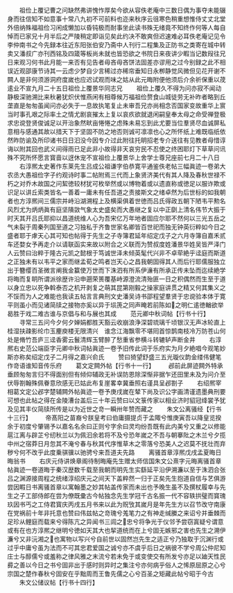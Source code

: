 <!-- { "loadSidebar": true } -->
　　祖俭上覆记曹之问缺然弗讲愧怍厚矣今欲从容佚老庵中三数日偶为事夺未能辍身而往信知不如意事十常八九初不可前料也迩来秋序云徂寒色稍重想惟侍丈丈北堂外倍纳殊福祖俭习闲成懒加以昏钝极而耐事坐此读书殊无绪竟不知终作何等人每自悼而已家兄十月半后之严陵稍定即诣见矣此约决不敢爽但迟速难必耳佚老庵记见令李仲南书之今先録本往近东阳张伯安乃斋中人刊行二程集及正防书之类寄在城中转卖又潘叔广亦刊西铭及四箴等板尚未就也皆恐欲之书院日来夜讲少睱当记数叚往兄日来观习何书此月能一来否有见告者毋吝毋吝饼法固差亦谬用之过今别録之此不相误近观邵康节诗其一云虑少梦自少言稀过亦稀帘垂知日永栁静觉风微但见花开谢不闗人是非何须游洞府度嵗也应迟试观而味之姑从此元晦附便他须后介余祈保重以荗逺业不宣九月二十五日祖俭上覆景华同志兄
　　祖俭上覆久不得为问亦寂不闻动静极深驰溯比来秋暑犹炽伏惟燕闲有相尊候万福祖俭赘食山城徒劳无补昨者略到丘垄直是匆匆虽闻问亦必失于一息故执笔复止未审吾兄亦尚相念否国家变故重华上賔当时事孔艰之际率土之情尤剧哀摧太上复以哀疚欲就退闲嗣皇奉太母之命受禅登极求忠谠登贤俊诚足以开治象然畎亩惓惓之虑殊未易忘到此尤要当位羣贤尽血诚屏私意相与感通其故以措天下于坚固不防之地否则诚可凛凛也心之所怀纸上难既临纸依然昨防谕及所印诸书日日汩没今因专介过此附往托眀招老专介送往有见教者母惜谆诲以附其回也武义间得雨已足此非小故得非天哀穷民不忍使之终困耶灯下草草问讯殊不究所怀愿言寳啬以迓休宠不宣祖俭上覆景华上舍学士尊兄座前七月二十八日
　　右淳熈太史著作东莱先生吕成公祖谦字伯恭寛平通鉴佚老帖三幅眞迹一卷弟大农丞大愚祖俭字子约观诗时事二帖附焉三代而上象贤济美代有其人降及春秋世禄不朽之对乔木故国之问絜徳较材犹可枚举然或以博物着或以遗直称或徳足以服诈欺或识足以讲丘索类皆名一善着一庸未有任吾道之责接斯文之绪卓然为后世标的如我朝者也方淳熈间三儒宗并峙沿湖溯程上及横渠俱着世徳而吕氏得政五朝下陋韦平勲名风烈尤为炳炳眞有庭坚隤敳气象太史盛矣而大愚继之复以中正劘上清名伟节大振于时天其开吕氏耶抑以昌道统维人心为吾宋亿万年地者固应尔耶不然何以三光五岳之气未裂于周秦列国至道之习独私于齐鲁世家名卿皆百世祀而独无钟英衍粹如今日之盛者耶于虖天心其可知也帖得于先生之子寺簿君延年绍定戊子之六月寺簿自嘉禾贰车还婺女予再走介以请联函实来故以附合之义联而为赞叔度姓潘景华姓吴皆严泽门人云赞曰治粹于隆古元凯之懿根于笃诚世泽未倾英髦代兴非不卓荦絶乎迳庭而斯道之正独未有以韦平之家而继孟荀之鸣者岂天心之昌我朝固得其人而后行耶儒服独立出于簪缨百圣微言阐我金籯使万世而下洙泗有所系伊濓有所承正传未坠而迄续絶学将晦而复眀所谓派徐歴许沿申遡荣篑覆基峙源澄流清殆匪一日之积偶然而生至于道以身立忠以死争斡泰否之机开剥复之萌其昆第刚毅之操家庭讲贯之精又何其集义之不馁而为人之难能也我读五帖言言典刑文史潘吴诗书邵程望羣贤于忠谠验本体于寛平则虽小而见诸简牍之接物亦奚以异于埙箎之同声晻若前陈如之明仁逺徳輶欲举曷胜于戏二难古谁与京倡与和与展也其成
　　范元卿中秋词帖【行书十行】
　　寻常三五问今夕何夕婵娟都胜天豁云收崩浪浄深碧琉璃千顷银汉无声冰轮直上桂湿扶疎影纶巾玉麈庾楼无限清兴　谁念江海飘零不堪囘首惊鹊南枝冷万防苍山何处是脩竹吾庐三迳香雾云鬟清辉玉臂醉了愁重省参横斗转辘轳声断金井
　　右淳熈右史范公端臣字元卿中秋词帖眞迹一卷予旧传此词于乐府实为月夕絶唱今观笔妙斯亦称矣绍定戊子二月得之嘉兴俞氏
　　赞曰猗望舒盛三五光璇仪韵金缕伟健笔作竒语谁知音传乐府
　　葛文定闗外帖【行书十一行】
　　邲前此屏迹闗外特承垂顾匆匆言归不得面别但有倾仰辅政无补误防恩除深惭非据乍还田里未及为问介至伏辱劄翰殊佩眷意欣感无已姑此布复崖畧幸冀垂照右谨具呈邲劄子
　　右绍熈宰相葛文定公邲字楚辅闗外帖眞迹一卷予庚戌嵗在辇下尚及识公字画清谨遗墨典刑要可想也此帖之得在金陵漕台盖后三十年云赞曰以文箓传家以相业济时貂冠绛裳予犹及见其丰仪简牍所传是以为近世之竒一瞬卅年赞而藏之
　　朱文公离骚经【行书十三行】
　　帝髙阳之苗裔兮朕皇考曰伯庸摄提贞于孟陬兮惟庚寅吾以降皇览揆余于初度兮肇锡予以嘉名名余曰正则兮字余曰灵均纷吾既有此内美兮又重之以修能扈江离与辟芷兮纫秋兰以为佩汩余若将不及兮恐年嵗之不吾与朝搴阰之木兰兮夕揽中州之宿莽日月忽其不淹兮春与秋其代序惟草木之零落兮恐美人之迟莫不抚壮而弃秽兮何不改乎此度乗骐骥以驰骋兮来吾道夫先路
　　离骚首章淳熈戊戌孟夏晦日晦翁书
　　右庆元侍讲焕章阁待制晦庵先生赠太师信国朱文公熹字元晦离骚首章帖眞迹一卷道晦于秦汉歴数千载至我朝而明先生实繇延平沿伊溯濂以至于洙泗合张吕之渊源接周程之统绪淳绍庆元之间天下盖粹然一归于正矣先生抱道自信与艺俱游尝因睱日书离骚首章以寓翰墨之妙其帖盖传家而未出也予晚生虽不及撰杖履幸与先生之子工部侍郎在尝为僚既彚古今帖独念先生学冠千古名振一代不容轶拱璧而寳瑰玖因书丐之工侍君寳庆丙戌五月书来以此为贶攷其嵗月是年先生方以召节改守南康在党祸前十年非托意也赞曰伟兹帖之竒瑰兮羗笔力之有神走缄縢之来诏兮并垂棘而足珍从鲤庭而载来兮得陈亢之异闻书三闾之忠兮将争光于仪邻予尝窃寘疑兮谓意或有在也方淳熈之继明兮徳如天其大也挈道统而在上兮固无嫉邪之害也先生之溯伊濂兮又非沅湘之也寓物以写兴兮自前世以固然岂先生之适正兮乃独取于沉渊行或过乎中庸兮虽为法而不可其忠君爱国之诚兮亦不虞乎后日之祸彼不学兮周公仲尼知庄士与醇儒兮或羞称之律风雅之末流兮若未免于或变使交有所发兮亦足以廸天性民彛之善以今日之书兮固非出于感时则异时之集注兮亦何病乎俗人之悕原屈原之心兮宗国之楚作春秋兮固安在乎黜周而王鲁先儒之心兮百圣之矩藏此帖兮昭于今古
　　朱文公储议帖【行书十四行】
